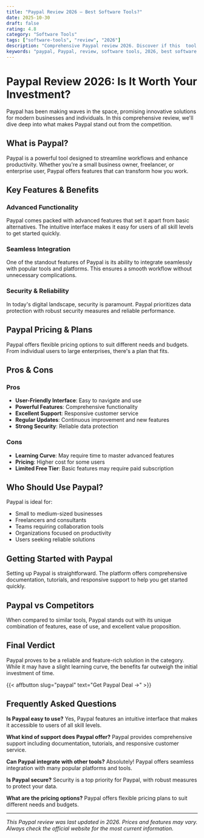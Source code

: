 ```yaml
---
title: "Paypal Review 2026 – Best Software Tools?"
date: 2025-10-30
draft: false
rating: 4.8
category: "Software Tools"
tags: ["software-tools", "review", "2026"]
description: "Comprehensive Paypal review 2026. Discover if this  tool is the best choice for your needs."
keywords: "paypal, Paypal, review, software tools, 2026, best software tools"
---
```


# Paypal Review 2026: Is It Worth Your Investment?

Paypal has been making waves in the  space, promising innovative solutions for modern businesses and individuals. In this comprehensive review, we'll dive deep into what makes Paypal stand out from the competition.

## What is Paypal?

Paypal is a powerful  tool designed to streamline workflows and enhance productivity. Whether you're a small business owner, freelancer, or enterprise user, Paypal offers features that can transform how you work.

## Key Features & Benefits

### Advanced Functionality
Paypal comes packed with advanced features that set it apart from basic alternatives. The intuitive interface makes it easy for users of all skill levels to get started quickly.

### Seamless Integration
One of the standout features of Paypal is its ability to integrate seamlessly with popular tools and platforms. This ensures a smooth workflow without unnecessary complications.

### Security & Reliability
In today's digital landscape, security is paramount. Paypal prioritizes data protection with robust security measures and reliable performance.

## Paypal Pricing & Plans

Paypal offers flexible pricing options to suit different needs and budgets. From individual users to large enterprises, there's a plan that fits.

## Pros & Cons

### Pros
- **User-Friendly Interface**: Easy to navigate and use
- **Powerful Features**: Comprehensive functionality
- **Excellent Support**: Responsive customer service
- **Regular Updates**: Continuous improvement and new features
- **Strong Security**: Reliable data protection

### Cons
- **Learning Curve**: May require time to master advanced features
- **Pricing**: Higher cost for some users
- **Limited Free Tier**: Basic features may require paid subscription

## Who Should Use Paypal?

Paypal is ideal for:
- Small to medium-sized businesses
- Freelancers and consultants
- Teams requiring collaboration tools
- Organizations focused on productivity
- Users seeking reliable  solutions

## Getting Started with Paypal

Setting up Paypal is straightforward. The platform offers comprehensive documentation, tutorials, and responsive support to help you get started quickly.

## Paypal vs Competitors

When compared to similar tools, Paypal stands out with its unique combination of features, ease of use, and excellent value proposition.

## Final Verdict

Paypal proves to be a reliable and feature-rich solution in the  category. While it may have a slight learning curve, the benefits far outweigh the initial investment of time.

{{< affbutton slug="paypal" text="Get Paypal Deal →" >}}

## Frequently Asked Questions

**Is Paypal easy to use?**
Yes, Paypal features an intuitive interface that makes it accessible to users of all skill levels.

**What kind of support does Paypal offer?**
Paypal provides comprehensive support including documentation, tutorials, and responsive customer service.

**Can Paypal integrate with other tools?**
Absolutely! Paypal offers seamless integration with many popular platforms and tools.

**Is Paypal secure?**
Security is a top priority for Paypal, with robust measures to protect your data.

**What are the pricing options?**
Paypal offers flexible pricing plans to suit different needs and budgets.

---

*This Paypal review was last updated in 2026. Prices and features may vary. Always check the official website for the most current information.*
